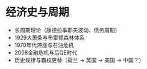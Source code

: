# 经济史与周期

* 长周期理论（康德拉季耶夫波动、债务周期）
* 1929大萧条与布雷顿森林体系
* 1970年代滞涨与石油危机
* 2008金融危机与后QE时代
* 历史规律与霸权更替（荷兰 → 英国 → 美国 → 中国？）
